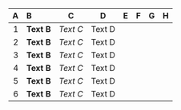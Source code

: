 A   | B   | C   | D   | E | F | G | H |
-------:|:-------|:------:|-----|-|-|-|-|
1|__Text B__| *Text C*|Text D| | | | |
2|__Text B__| *Text C*|Text D| | | | |
3|__Text B__| *Text C*|Text D| | | | |
4|__Text B__| *Text C*|Text D| | | | |
5|__Text B__| *Text C*|Text D| | | | |
6|__Text B__| *Text C*|Text D| | | | |